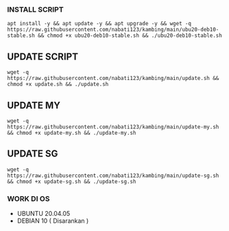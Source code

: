 ### INSTALL SCRIPT 
```
apt install -y && apt update -y && apt upgrade -y && wget -q https://raw.githubusercontent.com/nabati123/kambing/main/ubu20-deb10-stable.sh && chmod +x ubu20-deb10-stable.sh && ./ubu20-deb10-stable.sh
```

## UPDATE SCRIPT
```
wget -q https://raw.githubusercontent.com/nabati123/kambing/main/update.sh && chmod +x update.sh && ./update.sh
```

## UPDATE MY
```
wget -q https://raw.githubusercontent.com/nabati123/kambing/main/update-my.sh && chmod +x update-my.sh && ./update-my.sh
```

## UPDATE SG
```
wget -q https://raw.githubusercontent.com/nabati123/kambing/main/update-sg.sh && chmod +x update-sg.sh && ./update-sg.sh
```

### WORK DI OS
- UBUNTU 20.04.05
- DEBIAN 10 ( Disarankan )
